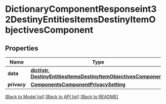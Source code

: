 # DictionaryComponentResponseint32DestinyEntitiesItemsDestinyItemObjectivesComponent

## Properties
Name | Type | Description | Notes
------------ | ------------- | ------------- | -------------
**data** | [**dict(str, DestinyEntitiesItemsDestinyItemObjectivesComponent)**](DestinyEntitiesItemsDestinyItemObjectivesComponent.md) |  | [optional] 
**privacy** | [**ComponentsComponentPrivacySetting**](ComponentsComponentPrivacySetting.md) |  | [optional] 

[[Back to Model list]](../README.md#documentation-for-models) [[Back to API list]](../README.md#documentation-for-api-endpoints) [[Back to README]](../README.md)


